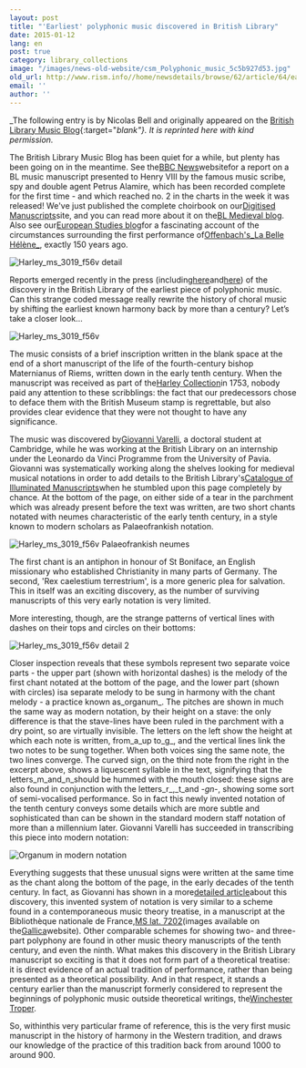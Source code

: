 ```yaml
---
layout: post
title: "'Earliest' polyphonic music discovered in British Library"
date: 2015-01-12
lang: en
post: true
category: library_collections
image: "/images/news-old-website/csm_Polyphonic_music_5c5b927d53.jpg"
old_url: http://www.rism.info//home/newsdetails/browse/62/article/64/earliest-polyphonic-music-discovered-in-british-library.html
email: ''
author: ''
---
```


_The following entry is by Nicolas Bell and originally appeared on the [British Library Music Blog](http://britishlibrary.typepad.co.uk/music/2014/12/earliest-polyphonic-music-discovered-in-british-library.html){:target="_blank"}. It is reprinted here with kind permission._

The British Library Music Blog has been quiet for a while, but plenty has been going on in the meantime. See the[BBC News](http://www.bbc.co.uk/news/uk-england-london-29693410)websitefor a report on a BL music manuscript presented to Henry VIII by the famous music scribe, spy and double agent Petrus Alamire, which has been recorded complete for the first time - and which reached no. 2 in the charts in the week it was released! We've just published the complete choirbook on our[Digitised Manuscripts](http://www.bl.uk/manuscripts/FullDisplay.aspx?index=0&ref=Royal_MS_8_G_VII)site, and you can read more about it on the[BL Medieval blog](http://britishlibrary.typepad.co.uk/digitisedmanuscripts/2014/12/tudor-scribe-and-spy-at-no-2-in-the-official-classical-charts.html). Also see our[European Studies blog](http://britishlibrary.typepad.co.uk/european/2014/12/a-dish-fit-for-the-gods.html)for a fascinating account of the circumstances surrounding the first performance of[Offenbach's_La Belle Hélène_](http://www.bl.uk/manuscripts/FullDisplay.aspx?index=6&ref=Zweig_MS_72), exactly 150 years ago.

![Harley_ms_3019_f56v detail](http://britishlibrary.typepad.co.uk/.a/6a00d8341c464853ef01b8d0ac7683970c-pi)

Reports emerged recently in the press (including[here](http://www.theguardian.com/music/2014/dec/17/polyphonic-music-fragment-origins-rewritten)and[here](http://www.telegraph.co.uk/culture/music/music-news/11297635/Manuscript-showing-birth-of-1000-years-of-choral-music-discovered.html)) of the discovery in the British Library of the earliest piece of polyphonic music. Can this strange coded message really rewrite the history of choral music by shifting the earliest known harmony back by more than a century? Let’s take a closer look…

![Harley_ms_3019_f56v](http://britishlibrary.typepad.co.uk/.a/6a00d8341c464853ef01b8d0ac4d70970c-pi)

The music consists of a brief inscription written in the blank space at the end of a short manuscript of the life of the fourth-century bishop Maternianus of Riems, written down in the early tenth century. When the manuscript was received as part of the[Harley Collection](http://www.bl.uk/reshelp/findhelprestype/manuscripts/harleymss/harleymss.html)in 1753, nobody paid any attention to these scribblings: the fact that our predecessors chose to deface them with the British Museum stamp is regrettable, but also provides clear evidence that they were not thought to have any significance.

The music was discovered by[Giovanni Varelli](http://www.mus.cam.ac.uk/directory/giovanni-varelli), a doctoral student at Cambridge, while he was working at the British Library on an internship under the Leonardo da Vinci Programme from the University of Pavia. Giovanni was systematically working along the shelves looking for medieval
musical notations in order to add details to the British Library's[Catalogue of Illuminated Manuscripts](http://www.bl.uk/catalogues/illuminatedmanuscripts/record.asp?MSID=4050&CollID=8&NStart=3019)when he stumbled upon this page completely by chance. At the bottom of the page, on either side of a tear in the parchment which was already present before the text was written, are two short chants notated with neumes characteristic of the early tenth century, in a style known to modern scholars as Palaeofrankish notation.

![Harley_ms_3019_f56v Palaeofrankish neumes](http://a1.typepad.com/6a0163068f2bbe970d01b8d0ac7509970c-pi)

The first chant is an antiphon in honour of St Boniface, an English missionary who established Christianity in many parts of Germany. The second, 'Rex caelestium terrestrium', is a more generic plea for salvation. This in itself was an exciting discovery, as the number of surviving manuscripts of this very early notation is very limited.

More interesting, though, are the strange patterns of vertical lines with dashes on their tops and circles on their bottoms:

![Harley_ms_3019_f56v detail 2](http://britishlibrary.typepad.co.uk/.a/6a00d8341c464853ef01bb07c75ac0970d-pi)

Closer inspection reveals that these symbols represent two separate voice parts - the upper part (shown with horizontal dashes) is the melody of the first chant notated at the bottom of the page, and the lower part (shown with circles) isa separate melody to be sung in harmony with the chant melody - a practice known as_organum_. The pitches are shown in much the same way as modern notation, by their height on a stave: the only difference is that the stave-lines have been ruled in the parchment with a dry point, so are virtually invisible. The letters on the left show the height at which each note is written, from_a_up to_g_, and the vertical lines link the two notes to be sung together. When both voices sing the same note, the two lines converge. The curved sign, on the third note from the right in the excerpt above, shows a liquescent syllable in the text, signifying that the letters_m_and_n_should be hummed with the mouth closed: these signs are also found in conjunction with the letters_r_,_t_and -_gn_-, showing some sort of semi-vocalised performance. So in fact this newly invented notation of the tenth century conveys some details which are more subtle and sophisticated than can be shown in the standard modern staff notation of more than a millennium later. Giovanni Varelli has succeeded in transcribing this piece into modern notation:

![Organum in modern notation](http://britishlibrary.typepad.co.uk/.a/6a00d8341c464853ef01b8d0ac697b970c-pi)

Everything suggests that these unusual signs were written at the same time as the chant along the bottom of the page, in the early decades of the tenth century. In fact, as Giovanni has shown in a more[detailed article](http://journals.cambridge.org/action/displayAbstract?aid=9017444)about this discovery, this invented system of notation is very similar to a scheme found in a contemporaneous music theory treatise, in a manuscript at the Bibliothèque nationale de France,[MS lat. 7202](http://gallica.bnf.fr/ark:/12148/btv1b8432473s/f119.image.r=7202.langEN)(images available on the[Gallica](http://gallica.bnf.fr/ark:/12148/btv1b8432473s/f119.image.r=7202.langEN)website). Other comparable schemes for showing two- and three-part polyphony are found in other music theory manuscripts of the tenth century, and even the ninth. What makes this discovery in the British Library manuscript so exciting is that it does not form part of a theoretical treatise: it is direct evidence of an actual tradition of performance, rather than being presented as a theoretical possibility. And in that respect, it stands a century earlier than the manuscript formerly considered to represent the beginnings of polyphonic music outside theoretical writings, the[Winchester Troper](http://parkerweb.stanford.edu/parker/actions/manuscript_description_long_display.do?ms_no=473).

So, withinthis very particular frame of reference, this is the very first music manuscript in the history of harmony in the Western tradition, and draws our knowledge of the practice of this tradition back from around 1000 to around 900.

